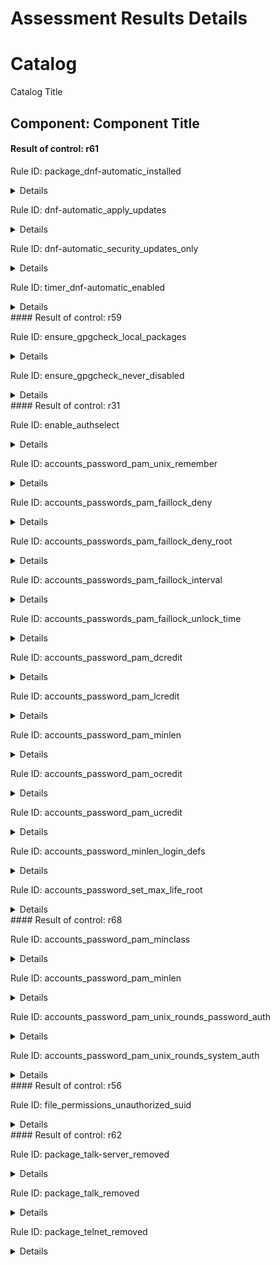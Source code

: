 # Assessment Results Details

# Catalog
Catalog Title

## Component: Component Title
#### Result of control: r61

Rule ID: package_dnf-automatic_installed
<details><summary>Details</summary>


  - Subject UUID: c9350cb6-17ff-48a0-b964-4575e9e51d55
  - Title: My Comp

    - Result: fail

    - Reason:
      ```
      my reason
      ```
</details>

Rule ID: dnf-automatic_apply_updates
<details><summary>Details</summary>


  - Subject UUID: 3e5ee32d-ae0f-4b12-8d00-6e5e7341d23c
  - Title: My Comp

    - Result: fail

    - Reason:
      ```
      my reason
      ```
</details>

Rule ID: dnf-automatic_security_updates_only
<details><summary>Details</summary>


  - Subject UUID: 37e37f63-029d-473c-b49d-d9b869085e0b
  - Title: My Comp

    - Result: fail

    - Reason:
      ```
      my reason
      ```
</details>

Rule ID: timer_dnf-automatic_enabled
<details><summary>Details</summary>


  - Subject UUID: a2aaf4ee-8f39-4c56-98d0-814f4dcfcb6a
  - Title: My Comp

    - Result: fail

    - Reason:
      ```
      my reason
      ```
</details>
#### Result of control: r59

Rule ID: ensure_gpgcheck_local_packages
<details><summary>Details</summary>


  - Subject UUID: 9df891ea-f809-46f7-8a88-ceb02d188791
  - Title: My Comp

    - Result: fail

    - Reason:
      ```
      my reason
      ```
</details>

Rule ID: ensure_gpgcheck_never_disabled
<details><summary>Details</summary>


  - Subject UUID: d59946cc-fd11-4789-ab56-e896951e104a
  - Title: My Comp

    - Result: fail

    - Reason:
      ```
      my reason
      ```
</details>
#### Result of control: r31

Rule ID: enable_authselect
<details><summary>Details</summary>


  - Subject UUID: 0b862bd1-fee2-4d11-8d36-150957347a05
  - Title: My Comp

    - Result: fail

    - Reason:
      ```
      my reason
      ```
</details>

Rule ID: accounts_password_pam_unix_remember
<details><summary>Details</summary>


  - Subject UUID: 6e53eb26-e557-4026-bf94-2c67373280c3
  - Title: My Comp

    - Result: fail

    - Reason:
      ```
      my reason
      ```
</details>

Rule ID: accounts_passwords_pam_faillock_deny
<details><summary>Details</summary>


  - Subject UUID: a19ac147-b51c-4b6d-b083-f5da4c7d1e73
  - Title: My Comp

    - Result: fail

    - Reason:
      ```
      my reason
      ```
</details>

Rule ID: accounts_passwords_pam_faillock_deny_root
<details><summary>Details</summary>


  - Subject UUID: 1b5a2ef7-f3da-4aff-94ea-17d54c70689c
  - Title: My Comp

    - Result: fail

    - Reason:
      ```
      my reason
      ```
</details>

Rule ID: accounts_passwords_pam_faillock_interval
<details><summary>Details</summary>


  - Subject UUID: b2a28d1b-04ca-42fc-90c3-17e28755baee
  - Title: My Comp

    - Result: fail

    - Reason:
      ```
      my reason
      ```
</details>

Rule ID: accounts_passwords_pam_faillock_unlock_time
<details><summary>Details</summary>


  - Subject UUID: 22fc1303-b4a9-4861-819f-bd3112cdc6ac
  - Title: My Comp

    - Result: fail

    - Reason:
      ```
      my reason
      ```
</details>

Rule ID: accounts_password_pam_dcredit
<details><summary>Details</summary>


  - Subject UUID: 93cb0fa8-9968-4980-aaef-5058ceb7eff9
  - Title: My Comp

    - Result: fail

    - Reason:
      ```
      my reason
      ```
</details>

Rule ID: accounts_password_pam_lcredit
<details><summary>Details</summary>


  - Subject UUID: a92c6f6e-9e2a-4e67-a79a-576ec5389507
  - Title: My Comp

    - Result: fail

    - Reason:
      ```
      my reason
      ```
</details>

Rule ID: accounts_password_pam_minlen
<details><summary>Details</summary>


  - Subject UUID: 69333c4c-b205-4279-ba3a-7ed7a5c9d5c6
  - Title: My Comp

    - Result: fail

    - Reason:
      ```
      my reason
      ```
</details>

Rule ID: accounts_password_pam_ocredit
<details><summary>Details</summary>


  - Subject UUID: fb278f8d-a81e-45b6-becc-736d1e8f5fe2
  - Title: My Comp

    - Result: fail

    - Reason:
      ```
      my reason
      ```
</details>

Rule ID: accounts_password_pam_ucredit
<details><summary>Details</summary>


  - Subject UUID: fa1a5792-9305-4bce-9d1d-b98ea19cc256
  - Title: My Comp

    - Result: fail

    - Reason:
      ```
      my reason
      ```
</details>

Rule ID: accounts_password_minlen_login_defs
<details><summary>Details</summary>


  - Subject UUID: 3460f927-9994-4a1d-b79f-81a6e74dd681
  - Title: My Comp

    - Result: fail

    - Reason:
      ```
      my reason
      ```
</details>

Rule ID: accounts_password_set_max_life_root
<details><summary>Details</summary>


  - Subject UUID: 6ee05907-bda2-4b43-ab03-1347bb2d50b6
  - Title: My Comp

    - Result: error

    - Reason:
      ```
      my reason
      ```
</details>
#### Result of control: r68

Rule ID: accounts_password_pam_minclass
<details><summary>Details</summary>


  - Subject UUID: 1d83a597-f3a3-48eb-be3e-b260f1083b6d
  - Title: My Comp

    - Result: fail

    - Reason:
      ```
      my reason
      ```
</details>

Rule ID: accounts_password_pam_minlen
<details><summary>Details</summary>


  - Subject UUID: 69333c4c-b205-4279-ba3a-7ed7a5c9d5c6
  - Title: My Comp

    - Result: fail

    - Reason:
      ```
      my reason
      ```
</details>

Rule ID: accounts_password_pam_unix_rounds_password_auth
<details><summary>Details</summary>


  - Subject UUID: bfc984a9-4c24-4c3f-9832-8594f042ddc9
  - Title: My Comp

    - Result: fail

    - Reason:
      ```
      my reason
      ```
</details>

Rule ID: accounts_password_pam_unix_rounds_system_auth
<details><summary>Details</summary>


  - Subject UUID: f0886f22-462c-4f1c-8e03-29faf8e4a1ba
  - Title: My Comp

    - Result: fail

    - Reason:
      ```
      my reason
      ```
</details>
#### Result of control: r56

Rule ID: file_permissions_unauthorized_suid
<details><summary>Details</summary>


  - Subject UUID: 867bcbe9-8c05-4ae4-8600-ceb5bbf21d01
  - Title: My Comp

    - Result: fail

    - Reason:
      ```
      my reason
      ```
</details>
#### Result of control: r62

Rule ID: package_talk-server_removed
<details><summary>Details</summary>


  - Subject UUID: c3d04204-ef99-452c-bc7a-0b9bdfd29545
  - Title: My Comp

    - Result: error

    - Reason:
      ```
      my reason
      ```
</details>

Rule ID: package_talk_removed
<details><summary>Details</summary>


  - Subject UUID: 4c941ac3-8a84-497d-8069-a124f3a22f14
  - Title: My Comp

    - Result: error

    - Reason:
      ```
      my reason
      ```
</details>

Rule ID: package_telnet_removed
<details><summary>Details</summary>


  - Subject UUID: cb725bb2-dda7-4555-b068-87eeb5464f4c
  - Title: My Comp

    - Result: fail

    - Reason:
      ```
      my reason
      ```
</details>